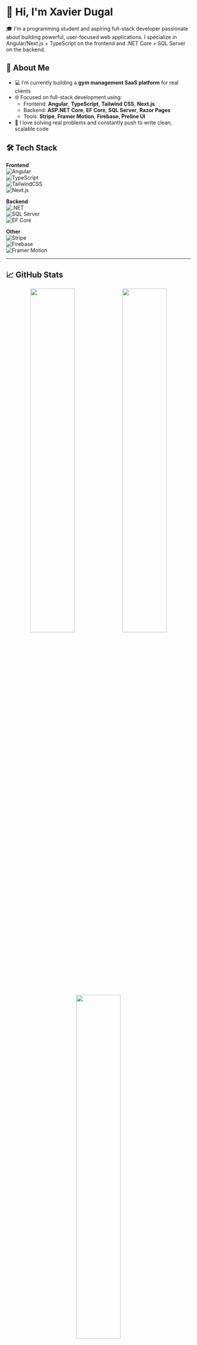 # 👋 Hi, I'm Xavier Dugal

🎓 I'm a programming student and aspiring full-stack developer passionate about building powerful, user-focused web applications. I specialize in Angular/Next.js + TypeScript on the frontend and .NET Core + SQL Server on the backend.

## 🚀 About Me

- 💻 I’m currently building a **gym management SaaS platform** for real clients
- 🌐 Focused on full-stack development using:
  - Frontend: **Angular**, **TypeScript**, **Tailwind CSS**, **Next.js**
  - Backend: **ASP.NET Core**, **EF Core**, **SQL Server**, **Razor Pages**
  - Tools: **Stripe**, **Framer Motion**, **Firebase**, **Preline UI**
- 🧪 I love solving real problems and constantly push to write clean, scalable code

## 🛠️ Tech Stack

**Frontend**  
![Angular](https://img.shields.io/badge/-Angular-DD0031?logo=angular&logoColor=white&style=flat)  
![TypeScript](https://img.shields.io/badge/-TypeScript-3178C6?logo=typescript&logoColor=white&style=flat)  
![TailwindCSS](https://img.shields.io/badge/-TailwindCSS-06B6D4?logo=tailwindcss&logoColor=white&style=flat)  
![Next.js](https://img.shields.io/badge/-Next.js-000000?logo=next.js&logoColor=white&style=flat)

**Backend**  
![.NET](https://img.shields.io/badge/-ASP.NET_Core-512BD4?logo=.net&logoColor=white&style=flat)  
![SQL Server](https://img.shields.io/badge/-SQL_Server-CC2927?logo=microsoftsqlserver&logoColor=white&style=flat)  
![EF Core](https://img.shields.io/badge/-Entity_Framework_Core-512BD4?logo=dotnet&logoColor=white&style=flat)

**Other**  
![Stripe](https://img.shields.io/badge/-Stripe-008CDD?logo=stripe&logoColor=white&style=flat)  
![Firebase](https://img.shields.io/badge/-Firebase-FFCA28?logo=firebase&logoColor=black&style=flat)  
![Framer Motion](https://img.shields.io/badge/-Framer_Motion-EF007E?logo=framer&logoColor=white&style=flat)

---

## 📈 GitHub Stats

<p align="center">
  <img src="https://github-readme-stats.vercel.app/api?username=xavierDug&show_icons=true&theme=radical" width="49%" />
  <img src="https://github-readme-streak-stats.herokuapp.com?user=xavierDug&theme=radical" width="49%" />
</p>

<p align="center">
  <img src="https://github-readme-stats.vercel.app/api/top-langs/?username=xavierDug&layout=compact&theme=radical" width="49%" />
</p>

---

## 📌 Current Projects

- 🔨 **MemberManager** — a SaaS platform to streamline gym operations, billing, and member tracking
- 🌟 **xavierdugal.ca** — a sleek personal portfolio using Next.js, Tailwind CSS v4, and Framer Motion

## 📫 Connect with Me

- 🌐 [xavierdugal.ca](https://xavierdugal.ca)
- 📧 xavierdugal2004@hotmail.com
- 💼 [LinkedIn](www.linkedin.com/in/xavier-dugal-0b0337298) (optional)

---

Thanks for visiting my GitHub! 🚀
